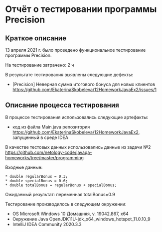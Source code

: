 # Отчёт о тестировании программы Precision

## Краткое описание

13 апреля 2021 г. было проведено функциональное тестирование программы Precision.

На тестирование затрачено: 2 ч

В результате тестирования выявлены следующие дефекты:
* [Precision] Неверная сумма итогового бонуса для новых клиентов 
https://github.com/EkaterinaSkobeleva/12HomeworkJavaEx2/issues/1


## Описание процесса тестирования

В процессе тестирования использовались следующие артефакты:
* код из файла Main.java репозитория https://github.com/EkaterinaSkobeleva/12HomeworkJavaEx2, запущенный в среде IDEA


В качестве тестовых данных использовались данные из задачи №2 https://github.com/netology-code/javaqa-homeworks/tree/master/programming

Входные данные:

	* double regularBonus = 0.3;
    * double specialBonus = 0.6;
    * double totalBonus = regularBonus + specialBonus;
	
Ожидаемый результат: переменная totalBonus=0.9


Тестирование производилось в следующем окружении:
* OS Microsoft Windows 10 Домашняя, v. 19042.867, x64
* Окружение Java OpenJDK11U-jdk_x64_windows_hotspot_11.0.10_9
* IntelliJ IDEA Community 2020.3.3
